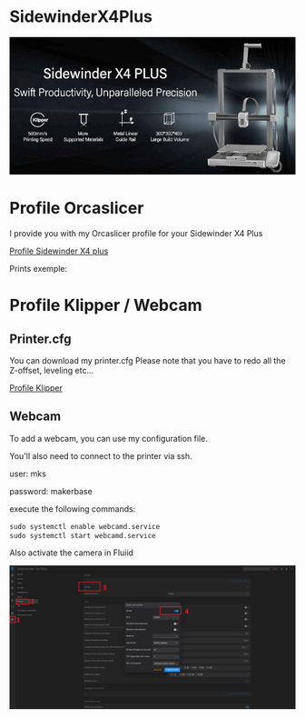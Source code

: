 # SidewinderX4Plus


![banniere](/img/Artillery-Sidewinder-X4-Plus-specs.jpg)


# Profile Orcaslicer


I provide you with my Orcaslicer profile for your Sidewinder X4 Plus

[Profile Sidewinder X4 plus](/Orcaslicer/Sidewinder%20X4%20PLUS.orca_printer)

Prints exemple:

# Profile Klipper / Webcam

## Printer.cfg

You can download my printer.cfg
Please note that you have to redo all the Z-offset, leveling etc...

[Profile Klipper](/Klipper/printer.cfg)

## Webcam

To add a webcam, you can use my configuration file.

You'll also need to connect to the printer via ssh.

user: mks

password: makerbase

execute the following commands:

```
sudo systemctl enable webcamd.service
sudo systemctl start webcamd.service
```

Also activate the camera in Fluiid

![REnableCam](/img/camfluiid.png)
